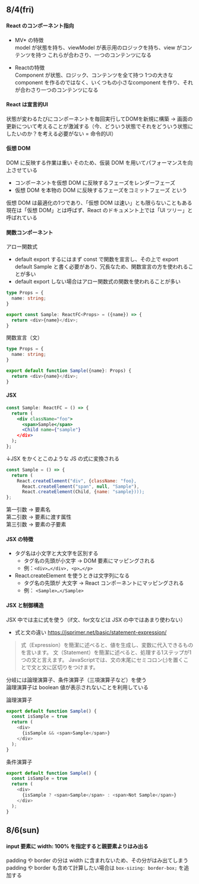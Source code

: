 ## 8/4(fri)

#### React のコンポーネント指向
* MV* の特徴<br>
model が状態を持ち、viewModel が表示用のロジックを持ち、view がコンテンツを持つ
これらが合わさり、一つのコンテンツになる

* Reactの特徴<br>
Component が状態、ロジック、コンテンツを全て持つ
1つの大きな component を作るのではなく、いくつもの小さなcomponent を作り、それが合わさり一つのコンテンツになる

#### React は宣言的UI
状態が変わるたびにコンポーネントを毎回実行してDOMを新規に構築 -> 画面の更新について考えることが激減する（今、どういう状態でそれをどういう状態にしたいのか？を考える必要がない = 命令的UI）

#### 仮想 DOM
DOM に反映する作業は重い
そのため、仮装 DOM を用いてパフォーマンスを向上させている
* コンポーネントを仮想 DOM に反映するフェーズをレンダーフェーズ
* 仮想 DOM を本物の DOM に反映するフェーズをコミットフェーズ
という

仮想 DOM は最適化の1つであり、「仮想 DOM は速い」とも限らないこともある
現在は「仮想 DOM」とは呼ばず、React のドキュメント上では「UI ツリー」と呼ばれている

#### 関数コンポーネント
アロー関数式
* default export するにはまず const で関数を宣言し、その上で export default Sample と書く必要があり、冗長なため、関数宣言の方を使われることが多い
* default export しない場合はアロー関数式の関数を使われることが多い
```ts
type Props = {
  name: string;
}

export const Sample: ReactFC<Props> = ({name}) => {
  return <div>{name}</div>;
}
```

関数宣言（文）
```ts
type Props = {
  name: string;
}

export default function Sample({name}: Props) {
  return <div>{name}</div>;
}
```

#### JSX
```jsx
const Sample: ReactFC = () => {
  return (
    <div className="foo">
      <span>Sample</span>
      <Child name={"sample"}
    </div>
  );
};
```
↓JSX をかくとこのような JS の式に変換される
```js
const Sample = () => {
  return (
    React.createElement("div", {className: "foo},
      React.createElement("span", null, "Sample"),
      React.createElement(Child, {name: "sample})));
};
```
第一引数 -> 要素名<br>
第二引数 -> 要素に渡す属性<br>
第三引数 -> 要素の子要素

#### JSX の特徴
* タグ名は小文字と大文字を区別する
  * タグ名の先頭が小文字 -> DOM 要素にマッピングされる<br>
  * 例：`<div>…</div>, <p>…</p>`<br>
* React.createElement を使うときは文字列になる<br>
  * タグ名の先頭が 大文字 -> React コンポーネントにマッピングされる<br>
  * 例： `<Sample>…</Sample>`
 
#### JSX と制御構造
JSX 中では主に式を使う（if文、for文などは JSX の中ではあまり使わない）<br>
* 式と文の違い
https://jsprimer.net/basic/statement-expression/
>式（Expression）を簡潔に述べると、値を生成し、変数に代入できるものを言います。
文（Statement）を簡潔に述べると、処理する1ステップが1つの文と言えます。 JavaScriptでは、文の末尾にセミコロン(;)を置くことで文と文に区切りをつけます。

分岐には論理演算子、条件演算子（三項演算子など）を使う<br>
論理演算子は boolean 値が表示されないことを利用している

論理演算子
```js
export default function Sample() {
  const isSample = true
  return (
    <div>
      {isSample && <span>Sample</span>}
    </div>
  );
}
```

条件演算子
```js
export default function Sample() {
  const isSample = true
  return (
    <div>
      {isSample ? <span>Sample</span> : <span>Not Sample</span>}
    </div>
  );
}
```

## 8/6(sun)

#### input 要素に width: 100% を指定すると親要素よりはみ出る
padding や border の分は width に含まれないため、その分がはみ出てしまう<br>
padding や border も含めて計算したい場合は `box-sizing: border-box;` を追加する
